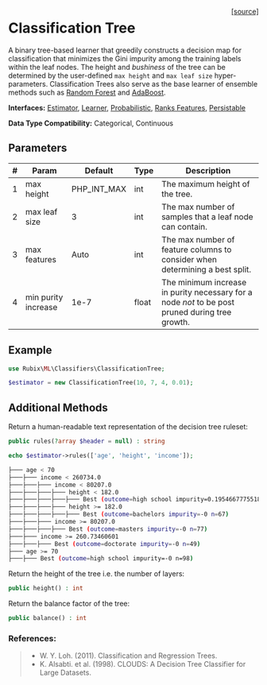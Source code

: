 <span style="float:right;"><a href="https://github.com/RubixML/RubixML/blob/master/src/Classifiers/ClassificationTree.php">[source]</a></span>

# Classification Tree
A binary tree-based learner that greedily constructs a decision map for classification that minimizes the Gini impurity among the training labels within the leaf nodes. The height and *bushiness* of the tree can be determined by the user-defined `max height` and `max leaf size` hyper-parameters. Classification Trees also serve as the base learner of ensemble methods such as [Random Forest](random-forest.md) and [AdaBoost](adaboost.md).

**Interfaces:** [Estimator](../estimator.md), [Learner](../learner.md), [Probabilistic](../probabilistic.md), [Ranks Features](../ranks-features.md), [Persistable](../persistable.md)

**Data Type Compatibility:** Categorical, Continuous

## Parameters
| # | Param | Default | Type | Description |
|---|---|---|---|---|
| 1 | max height | PHP_INT_MAX | int | The maximum height of the tree. |
| 2 | max leaf size | 3 | int | The max number of samples that a leaf node can contain. |
| 3 | max features | Auto | int | The max number of feature columns to consider when determining a best split. |
| 4 | min purity increase | 1e-7 | float | The minimum increase in purity necessary for a node *not* to be post pruned during tree growth. |

## Example
```php
use Rubix\ML\Classifiers\ClassificationTree;

$estimator = new ClassificationTree(10, 7, 4, 0.01);
```

## Additional Methods
Return a human-readable text representation of the decision tree ruleset:
```php
public rules(?array $header = null) : string
```

```php
echo $estimator->rules(['age', 'height', 'income']);
```

```sh
├─── age < 70
├───├─── income < 260734.0
├───├───├─── income < 80207.0
├───├───├───├─── height < 182.0
├───├───├───├───├─── Best (outcome=high school impurity=0.19546677755182 n=9)
├───├───├───├─── height >= 182.0
├───├───├───├───├─── Best (outcome=bachelors impurity=-0 n=67)
├───├───├─── income >= 80207.0
├───├───├───├─── Best (outcome=masters impurity=-0 n=77)
├───├─── income >= 260.73460601
├───├───├─── Best (outcome=doctorate impurity=-0 n=49)
├─── age >= 70
├───├─── Best (outcome=high school impurity=-0 n=98)
```

Return the height of the tree i.e. the number of layers:
```php
public height() : int
```

Return the balance factor of the tree:
```php
public balance() : int
```

### References:
>- W. Y. Loh. (2011). Classification and Regression Trees.
>- K. Alsabti. et al. (1998). CLOUDS: A Decision Tree Classifier for Large Datasets.